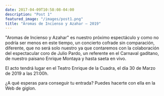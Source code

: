 ```yaml
---
date: 2017-04-09T10:58:08-04:00
description: "Post 1"
featured_image: "/images/post1.png"
title: "Aromas de Incienso y Azahar – 2019"
---
```



"Aromas de Incienso y Azahar" es nuestro próximo espectáculo y como no podría ser menos en este tiempo, un concierto cofrade sin comparación, diferente, que no será solo nuestro ya que contaremos con la colaboración del espectacular coro de Julio Pardo, un referente en el Carnaval gaditano, de nuestro paisano Enrique Montaya y hasta saeta en vivo.

El acto tendrá lugar en el Teatro Enrique de la Cuadra, el día 30 de Marzo de 2019 a las 21:00h.

¿A qué esperas para conseguir tu entrada? Puedes hacerte con ella en la Web de giglon. 
